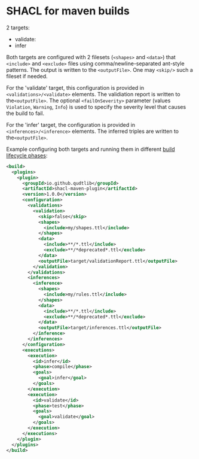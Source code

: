 # SHACL for maven builds

2 targets:
- validate:
- infer

Both targets are configured with 2 filesets (`<shapes>` and `<data>`) that `<include>` and `<exclude>` files using comma/newline-separated ant-style patterns.
The output is written to the `<outputFile>`. One may `<skip/>` such a fileset if needed.

For the 'validate' target, this configuration is provided in `<validations>/<validate>` elements. The validiation report is written to the`<outputFile>`.
The optional `<failOnSeverity>` parameter (values `Violation`, `Warning`, `Info`) is used to specify the severity level that causes the build to fail.

For the 'infer' target, the configuration is provided in `<inferences>/<inference>` elements. The inferred triples are written to the`<outputFile>`.

Example configuring both targets and running them in different [build lifecycle phases](https://maven.apache.org/guides/introduction/introduction-to-the-lifecycle.html):

```xml
<build> 
  <plugins>
    <plugin>
      <groupId>io.github.qudtlib</groupId>
      <artifactId>shacl-maven-plugin</artifactId>
      <version>1.0.0</version>
      <configuration>
        <validations>
          <validation>
            <skip>false</skip>
            <shapes>
              <include>my/shapes.ttl</include>
            </shapes>
            <data>
              <include>**/*.ttl</include>
              <exclude>**/*deprecated*.ttl</exclude>
            </data>
            <outputFile>target/validationReport.ttl</outputFile>
          </validation>
        </validations>
        <inferences>
          <inference>
            <shapes>
              <include>my/rules.ttl</include>
            </shapes>
            <data>
              <include>**/*.ttl</include>
              <exclude>**/*deprecated*.ttl</exclude>
            </data>
            <outputFile>target/inferences.ttl</outputFile>
          </inference>
        </inferences>
      </configuration>
      <executions>
        <execution>
          <id>infer</id>
          <phase>compile</phase>
          <goals>
            <goal>infer</goal>
          </goals>
        </execution>
        <execution>
          <id>validate</id>
          <phase>test</phase>
          <goals>
            <goal>validate</goal>
          </goals>
        </execution>
      </executions>
    </plugin>
  </plugins>
</build>
```
